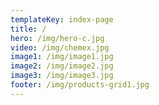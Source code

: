 ```yaml
---
templateKey: index-page
title: /
hero: /img/hero-c.jpg
video: /img/chemex.jpg
image1: /img/image1.jpg
image2: /img/image2.jpg
image3: /img/image3.jpg
footer: /img/products-grid1.jpg
---
```

